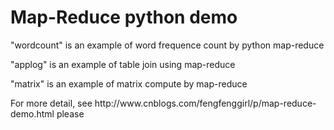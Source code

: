Map-Reduce python demo
=
<p>"wordcount" is an example of word frequence count by python map-reduce</p>
<p>"applog" is an example of table join using map-reduce</p>
<p>"matrix" is an example of matrix compute by map-reduce</p>
<p>For more detail, see http://www.cnblogs.com/fengfenggirl/p/map-reduce-demo.html please</p>
